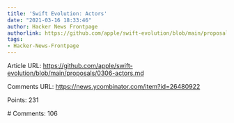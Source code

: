 ```yaml
---
title: 'Swift Evolution: Actors'
date: "2021-03-16 18:33:46"
author: Hacker News Frontpage
authorlink: https://github.com/apple/swift-evolution/blob/main/proposals/0306-actors.md
tags:
- Hacker-News-Frontpage
---
```


<p>Article URL: <a href="https://github.com/apple/swift-evolution/blob/main/proposals/0306-actors.md">https://github.com/apple/swift-evolution/blob/main/proposals/0306-actors.md</a></p>
<p>Comments URL: <a href="https://news.ycombinator.com/item?id=26480922">https://news.ycombinator.com/item?id=26480922</a></p>
<p>Points: 231</p>
<p># Comments: 106</p>
